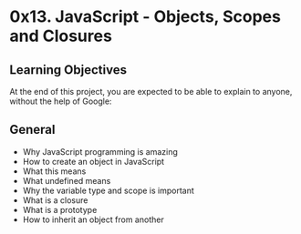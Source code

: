 # 0x13. JavaScript - Objects, Scopes and Closures
## Learning Objectives
At the end of this project, you are expected to be able to explain to anyone, without the help of Google:

## General
* Why JavaScript programming is amazing
* How to create an object in JavaScript
* What this means
* What undefined means
* Why the variable type and scope is important
* What is a closure
* What is a prototype
* How to inherit an object from another

